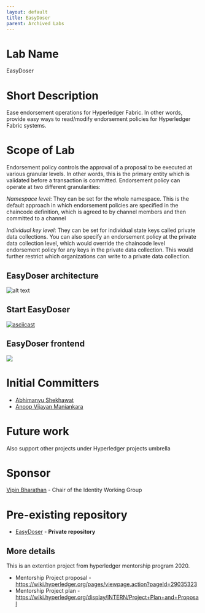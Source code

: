 ```yaml
---
layout: default
title: EasyDoser
parent: Archived Labs
---
```

# Lab Name
EasyDoser

# Short Description
Ease endorsement operations for Hyperledger Fabric. In other words, provide easy ways to read/modify endorsement policies for Hyperledger Fabric systems.

# Scope of Lab
Endorsement policy controls the approval of a proposal to be executed at various granular levels.
In other words, this is the primary entity which is validated before a transaction is committed.
Endorsement policy can operate at two different granularities:

_Namespace level_: They can be set for the whole namespace.
This is the default approach in which endorsement policies are specified in the chaincode definition, which is agreed to by channel members and then committed to a channel

_Individual key level_: They can be set for individual state keys called private data collections. You can also specify an endorsement policy at the private data collection level, which would override the chaincode level endorsement policy for any keys in the private data collection.
This would further restrict which organizations can write to a private data collection.

## EasyDoser architecture
![alt text](https://cacoo.com/diagrams/3M6r1235YWmvGCyb-1ABD5.png)

## Start EasyDoser
[![asciicast](https://asciinema.org/a/355175.svg)](https://asciinema.org/a/355175)

## EasyDoser frontend
<img src="https://imgur.com/8cDvWSN.gif"/>

# Initial Committers
 - [Abhimanyu Shekhawat](https://github.com/Abhimanyu121)
 - [Anoop Vijayan Maniankara](https://github.com/maniankara)

# Future work
Also support other projects under Hyperledger projects umbrella

# Sponsor
[Vipin Bharathan](vipinsun@gmail.com) - Chair of the Identity Working Group

# Pre-existing repository
 - [EasyDoser](https://github.com/maniankara/hyperledger-easydoser) - **Private repository**

## More details
This is an extention project from hyperledger mentorship program 2020.
* Mentorship Project proposal - https://wiki.hyperledger.org/pages/viewpage.action?pageId=29035323
* Mentorship Project plan - https://wiki.hyperledger.org/display/INTERN/Project+Plan+and+Proposal
